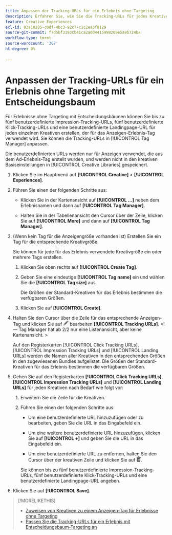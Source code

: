 ```yaml
---
title: Anpassen der Tracking-URLs für ein Erlebnis ohne Targeting
description: Erfahren Sie, wie Sie die Tracking-URLs für jedes Kreative in einem Erlebnis ohne Targeting mit einem Entscheidungsbaum anpassen.
feature: Creative Experiences
exl-id: 03a10285-c0df-4bc3-92c7-c1c2ea3f8129
source-git-commit: f7d5bf3193cb41ca2a0d4415998209e5a9b724ba
workflow-type: tm+mt
source-wordcount: '367'
ht-degree: 0%

---
```


# Anpassen der Tracking-URLs für ein Erlebnis ohne Targeting mit Entscheidungsbaum

Für Erlebnisse ohne Targeting mit Entscheidungsbäumen können Sie bis zu fünf benutzerdefinierte Impression-Tracking-URLs, fünf benutzerdefinierte Klick-Tracking-URLs und eine benutzerdefinierte Landingpage-URL für jeden einzelnen Kreativen erstellen, der für das Anzeigen-Erlebnis-Tag verwendet wird. Sie können die Tracking-URLs in [!UICONTROL Tag Manager] anpassen.

Die benutzerdefinierten URLs werden nur für Anzeigen verwendet, die aus dem Ad-Erlebnis-Tag erstellt wurden, und werden nicht in den kreativen Basiseinstellungen in [!UICONTROL Creative Libraries] gespeichert.

1. Klicken Sie im Hauptmenü auf **[!UICONTROL Creative]** > **[!UICONTROL Experiences]**.

1. Führen Sie einen der folgenden Schritte aus:

   * Klicken Sie in der Kartenansicht auf **[!UICONTROL ...]** neben dem Erlebnisnamen und dann auf **[!UICONTROL Tag Manager]**.

   * Halten Sie in der Tabellenansicht den Cursor über der Zeile, klicken Sie auf **[!UICONTROL More]** und dann auf **[!UICONTROL Tag Manager]**.

1. (Wenn kein Tag für die Anzeigengröße vorhanden ist) Erstellen Sie ein Tag für die entsprechende Kreativgröße.

   Sie können für jede für das Erlebnis verwendete Kreativgröße ein oder mehrere Tags erstellen.

   1. Klicken Sie oben rechts auf **[!UICONTROL Create Tag]**.

   1. Geben Sie eine eindeutige **[!UICONTROL Tag name]** ein und wählen Sie die **[!UICONTROL Tag size]** aus.

      Die Größen der Standard-Kreativen für das Erlebnis bestimmen die verfügbaren Größen.

   1. Klicken Sie auf **[!UICONTROL Create]**.

1. Halten Sie den Cursor über die Zeile für das entsprechende Anzeigen-Tag und klicken Sie auf ![Tracking-URLs bearbeiten](/help/creative/assets/edit-gray.png " Tracking-URLs ") bearbeiten **[!UICONTROL Tracking URLs]**. <!-- For targeted experiences, this is "EDIT Tracking URLs" -->&lt;!— Tag Manager hat ab 2/2 nur eine Listenansicht, aber keine Kartenansicht. >

   Auf den Registerkarten [!UICONTROL Click Tracking URLs], [!UICONTROL Impression Tracking URLs] und [!UICONTROL Landing URLs] werden die Namen aller Kreativen in den entsprechenden Größen in den zugewiesenen Bundles aufgelistet. Die Größen der Standard-Kreativen für das Erlebnis bestimmen die verfügbaren Größen.<!-- There's no distinct "Creative Sizes" setting. -->

1. Gehen Sie auf den Registerkarten **[!UICONTROL Click Tracking URLs]**, **[!UICONTROL Impression Tracking URLs]** und **[!UICONTROL Landing URLs]** für jeden Kreativen nach Bedarf wie folgt vor:

   1. Erweitern Sie die Zeile für die Kreativen.

   1. Führen Sie einen der folgenden Schritte aus:

      * Um eine benutzerdefinierte URL hinzuzufügen oder zu bearbeiten, geben Sie die URL in das Eingabefeld ein.

      * Um eine weitere benutzerdefinierte URL hinzuzufügen, klicken Sie auf **[!UICONTROL +]** und geben Sie die URL in das Eingabefeld ein.

      * Um eine benutzerdefinierte URL zu entfernen, halten Sie den Cursor über der kreativen Zeile und klicken Sie auf ![Löschen](/help/creative/assets/delete.png "Löschen").

      Sie können bis zu fünf benutzerdefinierte Impression-Tracking-URLs, fünf benutzerdefinierte Klick-Tracking-URLs und eine benutzerdefinierte Landingpage-URL angeben.

1. Klicken Sie auf **[!UICONTROL Save]**.

>[!MORELIKETHIS]
>
>* [Zuweisen von Kreativen zu einem Anzeigen-Tag für Erlebnisse ohne Targeting](experience-tag-assign-creatives.md)
>* [Passen Sie die Tracking-URLs für ein Erlebnis mit Entscheidungsbaum-Targeting an](experience-tracking-urls-targeting.md)
